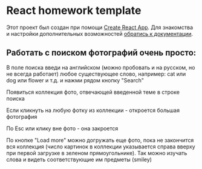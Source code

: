 # React homework template

Этот проект был создан при помощи
[Create React App](https://github.com/facebook/create-react-app). Для знакомства
и настройки дополнительных возможностей
[обратись к документации](https://facebook.github.io/create-react-app/docs/getting-started).

## Работать с поиском фотографий очень просто:

В поле поиска введи на английском (можно пробовать и на русском, но не всегда
работает) любое существующее слово, например: cat или dog или flower и т.д. и
нажми рядом кнопку "Search"

Появиться коллекция фото, отвечающей введенной теме в строке поиска

Если кликнуть на любую фотку из коллекции - откроется большая фотография

По Esc или клику вне фото - она закроется

По кнопке "Load more" можно догружать еще фото, пока не закончится вся коллекция
(число картинок в коллекции указывается справа вверху при первой загрузке в
зеленом прямоугольнике). Так можно изучать слова и видеть соответствующие им
предметы (smiley)
